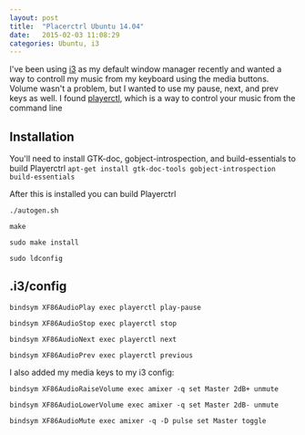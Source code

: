```yaml
---
layout: post
title:  "Placerctrl Ubuntu 14.04"
date:   2015-02-03 11:08:29
categories: Ubuntu, i3
---
```


I've been using [i3](http://i3wm.org/) as my default window manager recently and wanted a way to controll my music from my keyboard using the media buttons.
Volume wasn't a problem, but I wanted to use my pause, next, and prev keys as well.  I found [playerctl](https://github.com/acrisci/playerctl), which is a way to control your music from the command line

## Installation
You'll need to install GTK-doc, gobject-introspection, and build-essentials to build Playerctrl
```apt-get install gtk-doc-tools gobject-introspection build-essentials```

After this is installed you can build Playerctrl

```./autogen.sh```

```make```

```sudo make install```

```sudo ldconfig```

## .i3/config

~~~
bindsym XF86AudioPlay exec playerctl play-pause

bindsym XF86AudioStop exec playerctl stop

bindsym XF86AudioNext exec playerctl next

bindsym XF86AudioPrev exec playerctl previous
~~~

I also added my media keys to my i3 config:

~~~
bindsym XF86AudioRaiseVolume exec amixer -q set Master 2dB+ unmute

bindsym XF86AudioLowerVolume exec amixer -q set Master 2dB- unmute

bindsym XF86AudioMute exec amixer -q -D pulse set Master toggle
~~~

